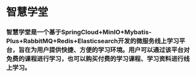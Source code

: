 # 智慧学堂
### 智慧学堂是一个基于SpringCloud+MinIO+Mybatis-Plus+RabbitMQ+Redis+Elasticsearch开发的微服务线上学习平台，旨在为用户提供快捷、方便的学习环境。用户可以通过该平台对免费的课程进行学习，也可以购买付费的学习课程、学习资料进行线上学习。
